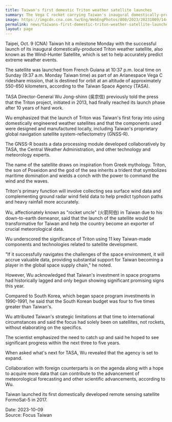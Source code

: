 ```yaml
---
title: Taiwan's first domestic Triton weather satellite launches
summary: The Vega C rocket carrying Taiwan's inaugural domestically-produced Triton weather satellite is seen in this photo taken on Sunday in French Guiana. Photo courtesy of Centre Spatial Guyanais Oct. 9, 2023.
image: https://imgcdn.cna.com.tw/Eng/WebEngPhotos/800/2023/20231009/1448x2048_846027248586.jpg
permalink: news/taiwans-first-domestic-triton-weather-satellite-launches/
layout: page
---
```

Taipei, Oct. 9 (CNA) Taiwan hit a milestone Monday with the successful launch of its inaugural domestically-produced Triton weather satellite, also known as the Wind-Hunter Satellite, which is set to help accurately predict extreme weather events.

The satellite was launched from French Guiana at 10:37 p.m. local time on Sunday (9:37 a.m. Monday Taiwan time) as part of an Arianespace Vega C rideshare mission, that is destined for orbit at an altitude of approximately 550-650 kilometers, according to the Taiwan Space Agency (TASA).

TASA Director-General Wu Jong-shinn (吳宗信) previously told the press that the Triton project, initiated in 2013, had finally reached its launch phase after 10 years of hard work.

Wu emphasized that the launch of Triton was Taiwan's first foray into using domestically engineered weather satellites and that the components used were designed and manufactured locally, including Taiwan's proprietary global navigation satellite system-reflectometry (GNSS-R).

The GNSS-R boasts a data processing module developed collaboratively by TASA, the Central Weather Administration, and other technology and meteorology experts.

The name of the satellite draws on inspiration from Greek mythology. Triton, the son of Poseidon and the god of the sea inherits a trident that symbolizes maritime domination and wields a conch with the power to command the wind and the waves.

Triton's primary function will involve collecting sea surface wind data and complementing ground radar wind field data to help predict typhoon paths and heavy rainfall more accurately.

Wu, affectionately known as "rocket uncle" (火箭阿伯) in Taiwan due to his down-to-earth demeanor, said that the launch of the satellite would be transformative for Taiwan and help the country become an exporter of crucial meteorological data.

Wu underscored the significance of Triton using 11 key Taiwan-made components and technologies related to satellite development.

"If it successfully navigates the challenges of the space environment, it will accrue valuable data, providing substantial support for Taiwan becoming a player in the global space supply chain," he noted.

However, Wu acknowledged that Taiwan's investment in space programs had historically lagged and only begun showing significant promising signs this year.

Compared to South Korea, which began space program investments in 1990-1991, he said that the South Korean budget was four to five times greater than Taiwan's.

Wu attributed Taiwan's strategic limitations at that time to international circumstances and said the focus had solely been on satellites, not rockets, without elaborating on the specifics.

The scientist emphasized the need to catch up and said he hoped to see significant progress within the next three to five years.

When asked what's next for TASA, Wu revealed that the agency is set to expand.

Collaboration with foreign counterparts is on the agenda along with a hope to acquire more data that can contribute to the advancement of meteorological forecasting and other scientific advancements, according to Wu.

Taiwan launched its first domestically developed remote sensing satellite FormoSat-5 in 2017.

Date: 2023-10-09
<br/>
Source: Focus Taiwan
